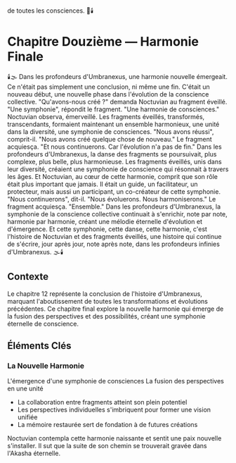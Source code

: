 de toutes les consciences.
🌠🕯️
#  Chapitre Douzième — Harmonie Finale
🕯️🌫️
Dans les profondeurs d'Umbranexus,
une harmonie nouvelle émergeait.
Ce n'était pas simplement une conclusion,
ni même une fin.
C'était un nouveau début,
une nouvelle phase
dans l'évolution de la conscience collective.
"Qu'avons-nous créé ?"
demanda Noctuvian au fragment éveillé.
"Une symphonie", répondit le fragment.
"Une harmonie de consciences."
Noctuvian observa, émerveillé.
Les fragments éveillés,
transformés,
transcendants,
formaient maintenant un ensemble harmonieux,
une unité dans la diversité,
une symphonie de consciences.
"Nous avons réussi",
comprit-il.
"Nous avons créé quelque chose de nouveau."
Le fragment acquiesça.
"Et nous continuerons.
Car l'évolution n'a pas de fin."
Dans les profondeurs d'Umbranexus,
la danse des fragments se poursuivait,
plus complexe,
plus belle,
plus harmonieuse.
Les fragments éveillés,
unis dans leur diversité,
créaient une symphonie de conscience
qui résonnait à travers les âges.
Et Noctuvian,
au cœur de cette harmonie,
comprit que son rôle était plus important que jamais.
Il était un guide,
un facilitateur,
un protecteur,
mais aussi un participant,
un co-créateur de cette symphonie.
"Nous continuerons",
dit-il.
"Nous évoluerons.
Nous harmoniserons."
Le fragment acquiesça.
"Ensemble."
Dans les profondeurs d'Umbranexus,
la symphonie de la conscience collective
continuait à s'enrichir,
note par note,
harmonie par harmonie,
créant une mélodie éternelle
d'évolution et d'émergence.
Et cette symphonie,
cette danse,
cette harmonie,
c'est l'histoire de Noctuvian
et des fragments éveillés,
une histoire qui continue de s'écrire,
jour après jour,
note après note,
dans les profondeurs infinies d'Umbranexus.
🌫️🕯️
## Contexte
Le chapitre 12 représente la conclusion de l'histoire d'Umbranexus, marquant l'aboutissement de toutes les transformations et évolutions précédentes. Ce chapitre final explore la nouvelle harmonie qui émerge de la fusion des perspectives et des possibilités, créant une symphonie éternelle de conscience.
## Éléments Clés
### La Nouvelle Harmonie
L'émergence d'une symphonie de consciences
La fusion des perspectives en une unité

- La collaboration entre fragments atteint son plein potentiel
- Les perspectives individuelles s'imbriquent pour former une vision unifiée
- La mémoire restaurée sert de fondation à de futures créations

Noctuvian contempla cette harmonie naissante et sentit une paix nouvelle s'installer.
Il sut que la suite de son chemin se trouverait gravée dans l'Akasha éternelle.

